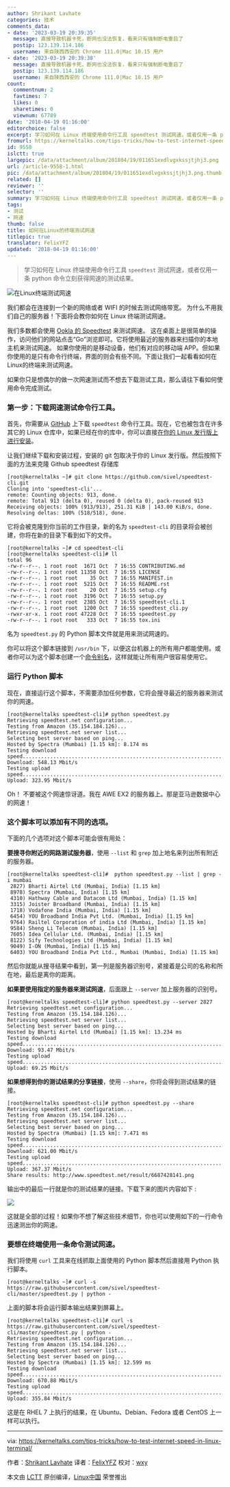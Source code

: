 ```yaml
---
author: Shrikant Lavhate
categories: 技术
comments_data:
- date: '2023-03-19 20:39:35'
  message: 直接导致机器卡死，断网也没法恢复，看来只有强制断电重启了
  postip: 123.139.114.186
  username: 来自陕西西安的 Chrome 111.0|Mac 10.15 用户
- date: '2023-03-19 20:39:38'
  message: 直接导致机器卡死，断网也没法恢复，看来只有强制断电重启了
  postip: 123.139.114.186
  username: 来自陕西西安的 Chrome 111.0|Mac 10.15 用户
count:
  commentnum: 2
  favtimes: 7
  likes: 0
  sharetimes: 0
  viewnum: 67789
date: '2018-04-19 01:16:00'
editorchoice: false
excerpt: 学习如何在 Linux 终端使用命令行工具 speedtest 测试网速，或者仅用一条 python 命令立刻获得网速的测试结果。
fromurl: https://kerneltalks.com/tips-tricks/how-to-test-internet-speed-in-linux-terminal/
id: 9558
islctt: true
largepic: /data/attachment/album/201804/19/011651exdlvgxkssjtjhj3.png
url: /article-9558-1.html
pic: /data/attachment/album/201804/19/011651exdlvgxkssjtjhj3.png.thumb.jpg
related: []
reviewer: ''
selector: ''
summary: 学习如何在 Linux 终端使用命令行工具 speedtest 测试网速，或者仅用一条 python 命令立刻获得网速的测试结果。
tags:
- 测试
- 网速
thumb: false
title: 如何在Linux的终端测试网速
titlepic: true
translator: FelixYFZ
updated: '2018-04-19 01:16:00'
---
```



> 
> 学习如何在 Linux 终端使用命令行工具 `speedtest` 测试网速，或者仅用一条 python 命令立刻获得网速的测试结果。
> 
> 
> 


![在Linux终端测试网速](/data/attachment/album/201804/19/011651exdlvgxkssjtjhj3.png)


我们都会在连接到一个新的网络或者 WIFI 的时候去测试网络带宽。 为什么不用我们自己的服务器！下面将会教你如何在 Linux 终端测试网速。


我们多数都会使用 [Ookla 的 Speedtest](http://www.speedtest.net/) 来测试网速。 这在桌面上是很简单的操作，访问他们的网站点击“Go”浏览即可。它将使用最近的服务器来扫描你的本地主机来测试网速。 如果你使用的是移动设备，他们有对应的移动端 APP。但如果你使用的是只有命令行终端，界面的则会有些不同。下面让我们一起看看如何在Linux的终端来测试网速。


如果你只是想偶尔的做一次网速测试而不想去下载测试工具，那么请往下看如何使用命令完成测试。


### 第一步：下载网速测试命令行工具。


首先，你需要从 [GitHub](https://github.com/sivel/speedtest-cli) 上下载 `speedtest` 命令行工具。现在，它也被包含在许多其它的 Linux 仓库中，如果已经在你的库中，你可以直接[在你的 Linux 发行版上进行安装](https://kerneltalks.com/tools/package-installation-linux-yum-apt/)。


让我们继续下载和安装过程，安装的 git 包取决于你的 Linux 发行版。然后按照下面的方法来克隆 Github speedtest 存储库



```
[root@kerneltalks ~]# git clone https://github.com/sivel/speedtest-cli.git
Cloning into 'speedtest-cli'...
remote: Counting objects: 913, done.
remote: Total 913 (delta 0), reused 0 (delta 0), pack-reused 913
Receiving objects: 100% (913/913), 251.31 KiB | 143.00 KiB/s, done.
Resolving deltas: 100% (518/518), done.

```

它将会被克隆到你当前的工作目录，新的名为 `speedtest-cli` 的目录将会被创建，你将在新的目录下看到如下的文件。



```
[root@kerneltalks ~]# cd speedtest-cli
[root@kerneltalks speedtest-cli]# ll
total 96
-rw-r--r--. 1 root root  1671 Oct  7 16:55 CONTRIBUTING.md
-rw-r--r--. 1 root root 11358 Oct  7 16:55 LICENSE
-rw-r--r--. 1 root root    35 Oct  7 16:55 MANIFEST.in
-rw-r--r--. 1 root root  5215 Oct  7 16:55 README.rst
-rw-r--r--. 1 root root    20 Oct  7 16:55 setup.cfg
-rw-r--r--. 1 root root  3196 Oct  7 16:55 setup.py
-rw-r--r--. 1 root root  2385 Oct  7 16:55 speedtest-cli.1
-rw-r--r--. 1 root root  1200 Oct  7 16:55 speedtest_cli.py
-rwxr-xr-x. 1 root root 47228 Oct  7 16:55 speedtest.py
-rw-r--r--. 1 root root   333 Oct  7 16:55 tox.ini

```

名为 `speedtest.py` 的 Python 脚本文件就是用来测试网速的。


你可以将这个脚本链接到 `/usr/bin` 下，以便这台机器上的所有用户都能使用。或者你可以为这个脚本创建一个[命令别名](https://kerneltalks.com/commands/command-alias-in-linux-unix/)，这样就能让所有用户很容易使用它。


### 运行 Python 脚本


现在，直接运行这个脚本，不需要添加任何参数，它将会搜寻最近的服务器来测试你的网速。



```
[root@kerneltalks speedtest-cli]# python speedtest.py
Retrieving speedtest.net configuration...
Testing from Amazon (35.154.184.126)...
Retrieving speedtest.net server list...
Selecting best server based on ping...
Hosted by Spectra (Mumbai) [1.15 km]: 8.174 ms
Testing download speed................................................................................
Download: 548.13 Mbit/s
Testing upload speed................................................................................................
Upload: 323.95 Mbit/s

```

Oh！ 不要被这个网速惊讶道。我在 AWE EX2 的服务器上。那是亚马逊数据中心的网速！


### 这个脚本可以添加有不同的选项。


下面的几个选项对这个脚本可能会很有用处：


**要搜寻你附近的网路测试服务器**，使用 `--list` 和 `grep` 加上地名来列出所有附近的服务器。



```
[root@kerneltalks speedtest-cli]#  python speedtest.py --list | grep -i mumbai
 2827) Bharti Airtel Ltd (Mumbai, India) [1.15 km]
 8978) Spectra (Mumbai, India) [1.15 km]
 4310) Hathway Cable and Datacom Ltd (Mumbai, India) [1.15 km]
 3315) Joister Broadband (Mumbai, India) [1.15 km]
 1718) Vodafone India (Mumbai, India) [1.15 km]
 6454) YOU Broadband India Pvt Ltd. (Mumbai, India) [1.15 km]
 9764) Railtel Corporation of india Ltd (Mumbai, India) [1.15 km]
 9584) Sheng Li Telecom (Mumbai, India) [1.15 km]
 7605) Idea Cellular Ltd. (Mumbai, India) [1.15 km]
 8122) Sify Technologies Ltd (Mumbai, India) [1.15 km]
 9049) I-ON (Mumbai, India) [1.15 km]
 6403) YOU Broadband India Pvt Ltd., Mumbai (Mumbai, India) [1.15 km]

```

然后你就能从搜寻结果中看到，第一列是服务器识别号，紧接着是公司的名称和所在地，最后是离你的距离。


**如果要使用指定的服务器来测试网速**，后面跟上 `--server` 加上服务器的识别号。



```
[root@kerneltalks speedtest-cli]# python speedtest.py --server 2827
Retrieving speedtest.net configuration...
Testing from Amazon (35.154.184.126)...
Retrieving speedtest.net server list...
Selecting best server based on ping...
Hosted by Bharti Airtel Ltd (Mumbai) [1.15 km]: 13.234 ms
Testing download speed................................................................................
Download: 93.47 Mbit/s
Testing upload speed................................................................................................
Upload: 69.25 Mbit/s

```

**如果想得到你的测试结果的分享链接**，使用 `--share`，你将会得到测试结果的链接。



```
[root@kerneltalks speedtest-cli]# python speedtest.py --share
Retrieving speedtest.net configuration...
Testing from Amazon (35.154.184.126)...
Retrieving speedtest.net server list...
Selecting best server based on ping...
Hosted by Spectra (Mumbai) [1.15 km]: 7.471 ms
Testing download speed................................................................................
Download: 621.00 Mbit/s
Testing upload speed................................................................................................
Upload: 367.37 Mbit/s
Share results: http://www.speedtest.net/result/6687428141.png

```

输出中的最后一行就是你的测试结果的链接。下载下来的图片内容如下 :


![](/data/attachment/album/201804/19/011757vecetexm88oxox88.png)


这就是全部的过程！如果你不想了解这些技术细节，你也可以使用如下的一行命令迅速测出你的网速。


### 要想在终端使用一条命令测试网速。


我们将使用 `curl` 工具来在线抓取上面使用的 Python 脚本然后直接用 Python 执行脚本。



```
[root@kerneltalks ~]# curl -s https://raw.githubusercontent.com/sivel/speedtest-cli/master/speedtest.py | python -

```

上面的脚本将会运行脚本输出结果到屏幕上。



```
[root@kerneltalks speedtest-cli]# curl -s https://raw.githubusercontent.com/sivel/speedtest-cli/master/speedtest.py | python -
Retrieving speedtest.net configuration...
Testing from Amazon (35.154.184.126)...
Retrieving speedtest.net server list...
Selecting best server based on ping...
Hosted by Spectra (Mumbai) [1.15 km]: 12.599 ms
Testing download speed................................................................................
Download: 670.88 Mbit/s
Testing upload speed................................................................................................
Upload: 355.84 Mbit/s

```

这是在 RHEL 7 上执行的结果，在 Ubuntu、Debian、Fedora 或者 CentOS 上一样可以执行。




---


via: <https://kerneltalks.com/tips-tricks/how-to-test-internet-speed-in-linux-terminal/>


作者：[Shrikant Lavhate](https://kerneltalks.com) 译者：[FelixYFZ](https://github.com/FelixYFZ) 校对：[wxy](https://github.com/wxy)


本文由 [LCTT](https://github.com/LCTT/TranslateProject) 原创编译，[Linux中国](https://linux.cn/) 荣誉推出